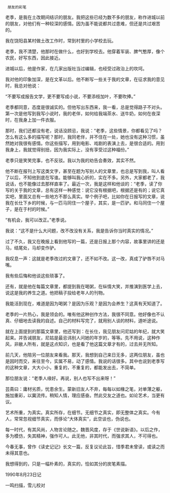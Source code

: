      朋友的彩笔 

  老季，是我在土改期间结识的朋友。我把这些已经为数不多的朋友，称作进城以前的朋友，对他们有一种较深的感情。因为虽不能说都共过患难，但还是共过艰苦的。 

  我在饶阳县某村做土改工作时，常到村里的小学校去玩。 

  老季，我不清楚，他那时在做什么，也好到学校去。他穿着军装、脾气憨厚，像个农民，好写东西，因此接近。 

  进城以后，他是作家，在几家出版社当过编辑，也经受过政治上的坎坷。 

  我对他的印象加深，是在文革以后。他不断写一些关于我的文章，在征求我的意见时，我总对他说： 

  “不要写成报告文学，更不要写成小说，不要添枝加叶，不要吹捧。” 

  老季都同意，态度是很诚实的。但他写出东西来，我一看，总是觉得路子不对头。第一次是他写到我写小说时，我的老伴，如何给我端茶水、送牛奶，如何在夜深时，在我身上加一件衣服。 

  那时，我们还都没有老，说话没顾忌，我说：“老季，这些情景，你都看见了吗？怎么有这么多的描写呢？那时，我同老伴，并不住在一处，她也没有这种习惯，虽然她对我很有感情。你这些描写，用到电影、戏剧的表演上去，是很合适的。用到我身上，我就觉得别扭，因为我实际上，没有享受过这种福份。” 

  老季只是笑笑完事，也不反驳。我以为我的劝告会奏效，其实不然。 

  他不断在报刊上写这类文字，甚至在题为写别人的文章里，也总是写到我，叫人看了以后，不知他到底在写谁。能够叫我心折的，实在不多。另外，大家都老了，我说话，也不能像过去那样直率了。最近一次，我是这样和他谈的：“老季，读了你写的关于我的文章，总有这样一种感觉：说它没有根据吧，根据还是有的；说它真实吧，里面又总有一些地方不那么真实。举个例子吧，比如你在日报写的文章，说我在长仕下乡的时候，与一匹马同住一个屋子，其实，是一匹驴。和马同住一个屋子，是在于村的时候。” 

  “有机会，我可以改正。”老季说。 

  我说：“这不是什么大问题，改不改没有关系，我是告诉你当时真实的情况。” 

  过了不久，我又在晚报上看到他写的一篇，还是日报上那个内容，故事里讲的还是马，结尾处，马却变作驴。 

  我叹息一声：这就是老季改过的文章了，还不如不改。这一改，真成了驴唇不对马嘴。 

  我有些后悔和他谈这些琐事了。 

  还有，就是他在每篇文章里，都提到我在喝粥，在纵情大笑，并推演到医学上去，说这是我的养生之道。他把稿子投给老年人的刊物。 

  我能活到现在，难道是因为喝粥？是因为乐观？是因为会养生？这真有天知道了。 

  老季的一片热心，我是领会的。唯有他这种创作方法，我很不同意。他好像也不认真、仔细地去读我的自述。自己的材料写完了，就用别人谈的材料，道听途说。 

  就在上面提到的那篇文章里，他还写到：在长仕，我见朋友问尼姑的年纪，就大笑起来。并告诫朋友，尼姑是最忌讳别人问她的年岁的，等等。先不用说，这种作风，非敝人所有，就是这点知识，也是看了他这篇文章才有的，过去并无所知。 

  前几天，他陪另一位朋友来看我。那天，我想到自己来日无多，这两位朋友，虽也是因时而交，来往至今，实属不易，动了感情。我说的话很多。其中也说到老季写的这种文章，大大小小，重复的，不重复的，都能发出去，不简单。 

  那位朋友说：“老季人缘好。再说，别人也写不出来呀！” 

  芸斋曰：庸材劣质，忧患余生。蒙新旧友人不弃，每每以如椽之笔，对单薄之躯，施加重彩，以冀流传。稍知人情，理应感奋。然此交友之道也。如论艺术，当更有议。 

  艺术所重，为真实。真实所存，在细节。无细节之真实，即无整体之真实。今有人，常常忽视细节真实，而侈论“大体真实”，此空谈也，伪说也。 

  每一时代，有其风尚，人物言论随之。魏晋风度，存于《世说新语》。以后之作，多为模仿，失其精神，强作可人。此无他，非其时代，而强求其人，不可得也。 

  今春无事，曾作《读史记记》长文一篇，反复议论此旨，惜季君未曾读，或读之而未得其意也。 

  我想得到的，只是一幅朴素的，真实的，恰如其分的炭笔素描。 

  1990年8月23日记 

  一鸣扫描，雪儿校对 


